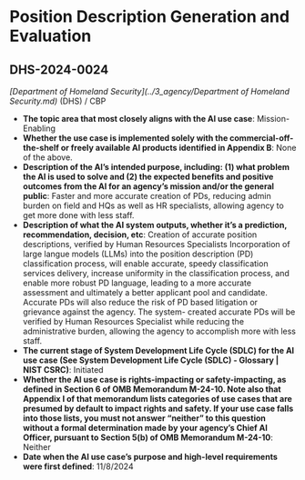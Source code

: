 # Position Description Generation and Evaluation
## DHS-2024-0024
_[Department of Homeland Security](../3_agency/Department of Homeland Security.md)_ (DHS) / CBP


+ **The topic area that most closely aligns with the AI use case**: Mission-Enabling
+ **Whether the use case is implemented solely with the commercial-off-the-shelf or freely available AI products identified in Appendix B**: None of the above.
+ **Description of the AI’s intended purpose, including: (1) what problem the AI is used to solve and (2) the expected benefits and positive outcomes from the AI for an agency’s mission and/or the general public**: Faster and more accurate creation of PDs, reducing admin burden on field and HQs as well as HR specialists, allowing agency to get more done with less staff.
+ **Description of what the AI system outputs, whether it’s a prediction, recommendation, decision, etc**: Creation of accurate position descriptions, verified by Human Resources Specialists
Incorporation of large langue models (LLMs) into the position description (PD) classification process, will enable accurate, speedy classification services delivery, increase uniformity in the classification process, and enable more robust PD language, leading to a more accurate assessment and ultimately a better applicant pool and candidate. Accurate PDs will also reduce the risk of PD based litigation or grievance against the agency. The system- created accurate PDs will be verified by Human Resources Specialist while reducing the administrative burden, allowing the agency to accomplish more with less staff.
+ **The current stage of System Development Life Cycle (SDLC) for the AI use case (See System Development Life Cycle (SDLC) - Glossary | NIST CSRC)**: Initiated
+ **Whether the AI use case is rights-impacting or safety-impacting, as defined in Section 6 of OMB Memorandum M-24-10. Note also that Appendix I of that memorandum lists categories of use cases that are presumed by default to impact rights and safety. If your use case falls into those lists, you must not answer “neither” to this question without a formal determination made by your agency’s Chief AI Officer, pursuant to Section 5(b) of OMB Memorandum M-24-10**: Neither
+ **Date when the AI use case’s purpose and high-level requirements were first defined**: 11/8/2024